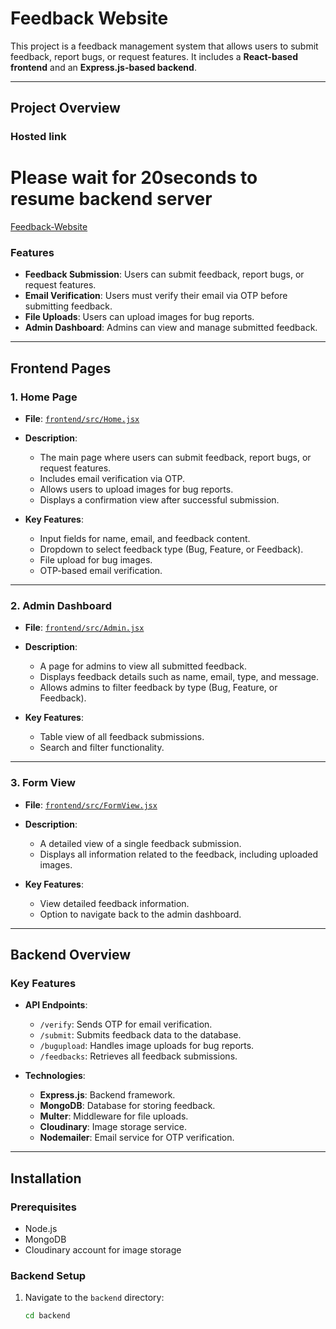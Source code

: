 # Feedback Website

This project is a feedback management system that allows users to submit feedback, report bugs, or request features. It includes a **React-based frontend** and an **Express.js-based backend**.

---

## Project Overview

### Hosted link
# Please wait for 20seconds to resume backend server 
[Feedback-Website](https://idyllic-gelato-6f272a.netlify.app/)

### Features
- **Feedback Submission**: Users can submit feedback, report bugs, or request features.
- **Email Verification**: Users must verify their email via OTP before submitting feedback.
- **File Uploads**: Users can upload images for bug reports.
- **Admin Dashboard**: Admins can view and manage submitted feedback.

---

## Frontend Pages

### 1. **Home Page**
- **File**: [`frontend/src/Home.jsx`](frontend/src/Home.jsx)
- **Description**: 
  - The main page where users can submit feedback, report bugs, or request features.
  - Includes email verification via OTP.
  - Allows users to upload images for bug reports.
  - Displays a confirmation view after successful submission.

- **Key Features**:
  - Input fields for name, email, and feedback content.
  - Dropdown to select feedback type (Bug, Feature, or Feedback).
  - File upload for bug images.
  - OTP-based email verification.

---

### 2. **Admin Dashboard**
- **File**: [`frontend/src/Admin.jsx`](frontend/src/Admin.jsx)
- **Description**:
  - A page for admins to view all submitted feedback.
  - Displays feedback details such as name, email, type, and message.
  - Allows admins to filter feedback by type (Bug, Feature, or Feedback).

- **Key Features**:
  - Table view of all feedback submissions.
  - Search and filter functionality.

---

### 3. **Form View**
- **File**: [`frontend/src/FormView.jsx`](frontend/src/FormView.jsx)
- **Description**:
  - A detailed view of a single feedback submission.
  - Displays all information related to the feedback, including uploaded images.

- **Key Features**:
  - View detailed feedback information.
  - Option to navigate back to the admin dashboard.

---

## Backend Overview

### Key Features
- **API Endpoints**:
  - `/verify`: Sends OTP for email verification.
  - `/submit`: Submits feedback data to the database.
  - `/bugupload`: Handles image uploads for bug reports.
  - `/feedbacks`: Retrieves all feedback submissions.

- **Technologies**:
  - **Express.js**: Backend framework.
  - **MongoDB**: Database for storing feedback.
  - **Multer**: Middleware for file uploads.
  - **Cloudinary**: Image storage service.
  - **Nodemailer**: Email service for OTP verification.

---

## Installation

### Prerequisites
- Node.js
- MongoDB
- Cloudinary account for image storage

### Backend Setup
1. Navigate to the `backend` directory:
   ```bash
   cd backend
